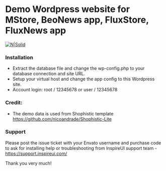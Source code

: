# Demo Wordpress website for MStore, BeoNews app, FluxStore, FluxNews app
[![N|Solid](http://news.inspireui.com/wp-content/uploads/2017/06/powerbuy-1.png)](http://inspireUI.com)

### Installation
-   Extract the database file and change the wp-config.php to your database connection and site URL.
-   Setup your virtual host and change the app config to this Wordpress site.
-   Account login: root / 12345678 or user / 12345678


### Credit:
- The demo data is used from Shophistic template https://github.com/nicoandrade/Shophistic-Lite

### Support
Please post the issue ticket with your Envato username and purchase code to ask for installing help or troubleshooting from InspireUI support team - https://support.inspireui.com/
        
Thank you very much!


